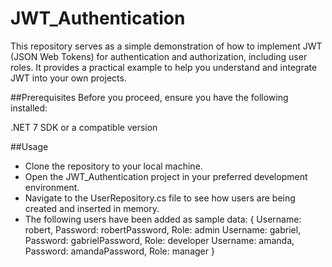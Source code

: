 # JWT_Authentication

This repository serves as a simple demonstration of how to implement JWT (JSON Web Tokens) for authentication and authorization, including user roles. It provides a practical example to help you understand and integrate JWT into your own projects.

##Prerequisites
Before you proceed, ensure you have the following installed:

.NET 7 SDK or a compatible version

##Usage

- Clone the repository to your local machine.
- Open the JWT_Authentication project in your preferred development environment.
- Navigate to the UserRepository.cs file to see how users are being created and inserted in memory.
- The following users have been added as sample data:
{
Username: robert, Password: robertPassword, Role: admin
Username: gabriel, Password: gabrielPassword, Role: developer
Username: amanda, Password: amandaPassword, Role: manager
}
